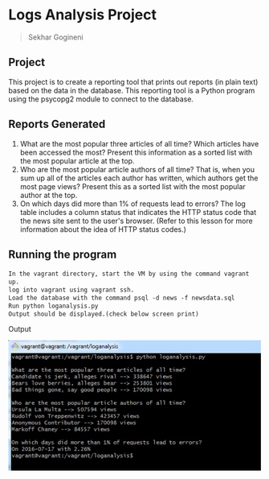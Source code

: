 # Logs Analysis Project

> Sekhar Gogineni

## Project
This project is to create a reporting tool that prints out reports (in plain text) based on the data in the database. This reporting tool is a Python program using the psycopg2 module to connect to the database.

## Reports Generated
1. What are the most popular three articles of all time? Which articles have been accessed the most? Present this information as a sorted list with the most popular article at the top.
2. Who are the most popular article authors of all time? That is, when you sum up all of the articles each author has written, which authors get the most page views? Present this as a sorted list with the most popular author at the top.
3. On which days did more than 1% of requests lead to errors? The log table includes a column status that indicates the HTTP status code that the news site sent to the user's browser. (Refer to this lesson for more information about the idea of HTTP status codes.)

## Running the program

    In the vagrant directory, start the VM by using the command vagrant up.
    log into vagrant using vagrant ssh.
    Load the database with the command psql -d news -f newsdata.sql
    Run python loganalysis.py
    Output should be displayed.(check below screen print)

Output

![Output](Output.jpg)